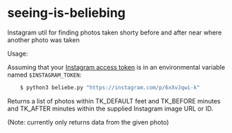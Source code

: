 # seeing-is-beliebing
Instagram util for finding photos taken shorty before and after near where another photo was taken


Usage:

Assuming that your [Instagram access token](http://www.compciv.org/recipes/data/api-exploration-with-gmaps-instagram/) is in an environmental variable named `$INSTAGRAM_TOKEN`:


~~~sh
    $ python3 beliebe.py "https://instagram.com/p/6xXvJqwi-k"
~~~

Returns a list of photos within TK_DEFAULT feet and TK_BEFORE minutes and TK_AFTER minutes within the supplied Instagram image URL or ID.


(Note: currently only returns data from the given photo)
